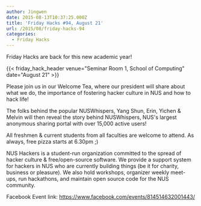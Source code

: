 ```yaml
---
author: Jingwen
date: 2015-08-13T10:37:25.000Z
title: 'Friday Hacks #94, August 21'
url: /2015/08/friday-hacks-94
categories:
  - Friday Hacks
---
```


Friday Hacks are back for this new academic year!

{{< friday_hack_header venue="Seminar Room 1, School of Computing" date="August 21" >}}

Please join us in our Welcome Tea, where our president will share about what we do, the importance of fostering hacker culture in NUS and how to hack life!

The folks behind the popular NUSWhispers, Yang Shun, Erin, Yichen & Melvin will then reveal the story behind NUSWhispers, NUS's largest anonymous sharing portal with over 15,000 active users!

All freshmen & current students from all faculties are welcome to attend. As always, free pizza starts at 6.30pm ;)

NUS Hackers is a student-run organization committed to the spread of hacker culture & free/open-source software. We provide a support system for hackers in NUS who are currently building things (be it for charity, business or pleasure). We also hold workshops, organizer weekly meet-ups, run hackathons, and maintain open source code for the NUS community.

Facebook Event link: https://www.facebook.com/events/814514632001443/
